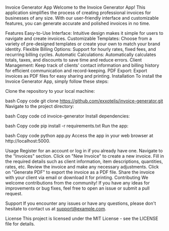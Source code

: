 Invoice Generator App
Welcome to the Invoice Generator App! This application simplifies the process of creating professional invoices for businesses of any size. With our user-friendly interface and customizable features, you can generate accurate and polished invoices in no time.

Features
Easy-to-Use Interface: Intuitive design makes it simple for users to navigate and create invoices.
Customizable Templates: Choose from a variety of pre-designed templates or create your own to match your brand identity.
Flexible Billing Options: Support for hourly rates, fixed fees, and recurring billing cycles.
Automatic Calculations: Automatically calculates totals, taxes, and discounts to save time and reduce errors.
Client Management: Keep track of clients' contact information and billing history for efficient communication and record-keeping.
PDF Export: Export invoices as PDF files for easy sharing and printing.
Installation
To install the Invoice Generator App, simply follow these steps:

Clone the repository to your local machine:

bash
Copy code
git clone https://github.com/exxotelis/invoice-generator.git
Navigate to the project directory:

bash
Copy code
cd invoice-generator
Install dependencies:

bash
Copy code
pip install -r requirements.txt
Run the app:

bash
Copy code
python app.py
Access the app in your web browser at http://localhost:5000.

Usage
Register for an account or log in if you already have one.
Navigate to the "Invoices" section.
Click on "New Invoice" to create a new invoice.
Fill in the required details such as client information, item descriptions, quantities, rates, etc.
Review the invoice and make any necessary adjustments.
Click on "Generate PDF" to export the invoice as a PDF file.
Share the invoice with your client via email or download it for printing.
Contributing
We welcome contributions from the community! If you have any ideas for improvements or bug fixes, feel free to open an issue or submit a pull request.

Support
If you encounter any issues or have any questions, please don't hesitate to contact us at support@example.com.

License
This project is licensed under the MIT License - see the LICENSE file for details.